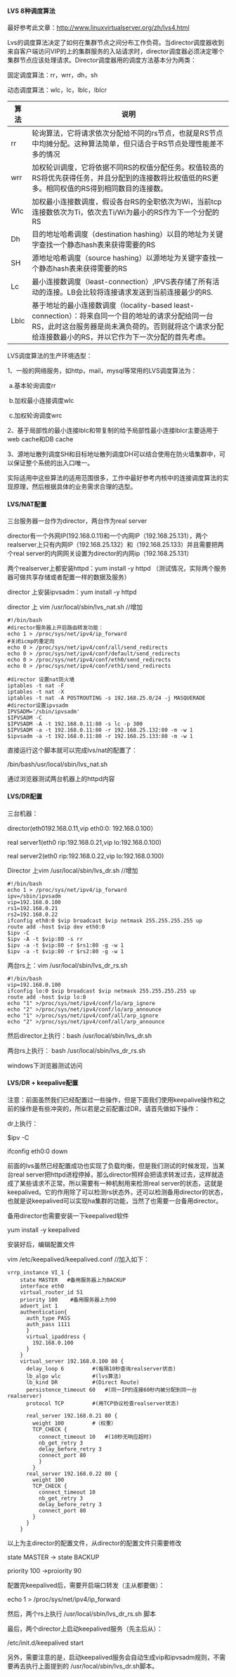 #### LVS 8种调度算法

最好参考此文章：http://www.linuxvirtualserver.org/zh/lvs4.html

Lvs的调度算法决定了如何在集群节点之间分布工作负荷。当director调度器收到来自客户端访问VIP的上的集群服务的入站请求时，director调度器必须决定哪个集群节点应该处理请求。Director调度器用的调度方法基本分为两类：

固定调度算法：rr，wrr，dh，sh

动态调度算法：wlc，lc，lblc，lblcr

 

| 算法   | 说明                                       |
| ---- | ---------------------------------------- |
| rr   | 轮询算法，它将请求依次分配给不同的rs节点，也就是RS节点中均摊分配。这种算法简单，但只适合于RS节点处理性能差不多的情况 |
| wrr  | 加权轮训调度，它将依据不同RS的权值分配任务。权值较高的RS将优先获得任务，并且分配到的连接数将比权值低的RS更多。相同权值的RS得到相同数目的连接数。 |
| Wlc  | 加权最小连接数调度，假设各台RS的全职依次为Wi，当前tcp连接数依次为Ti，依次去Ti/Wi为最小的RS作为下一个分配的RS |
| Dh   | 目的地址哈希调度（destination hashing）以目的地址为关键字查找一个静态hash表来获得需要的RS |
| SH   | 源地址哈希调度（source hashing）以源地址为关键字查找一个静态hash表来获得需要的RS |
| Lc   | 最小连接数调度（least-connection）,IPVS表存储了所有活动的连接。LB会比较将连接请求发送到当前连接最少的RS. |
| Lblc | 基于地址的最小连接数调度（locality-based least-connection）：将来自同一个目的地址的请求分配给同一台RS，此时这台服务器是尚未满负荷的。否则就将这个请求分配给连接数最小的RS，并以它作为下一次分配的首先考虑。 |

LVS调度算法的生产环境选型：

1、一般的网络服务，如http，mail，mysql等常用的LVS调度算法为：

​	a.基本轮询调度rr

​	b.加权最小连接调度wlc

​	c.加权轮询调度wrc

2、基于局部性的最小连接lblc和带复制的给予局部性最小连接lblcr主要适用于web cache和DB cache

3、源地址散列调度SH和目标地址散列调度DH可以结合使用在防火墙集群中，可以保证整个系统的出入口唯一。

实际适用中这些算法的适用范围很多，工作中最好参考内核中的连接调度算法的实现原理，然后根据具体的业务需求合理的选型。

#### LVS/NAT配置

三台服务器一台作为director，两台作为real server

director有一个外网IP(192.168.0.11)和一个内网IP（192.168.25.131），两个realserver上只有内网IP（192.168.25.132）和（192.168.25.133）并且需要把两个real server的内网网关设置为director的内网ip（192.168.25.131）

两个realserver上都安装httpd：yum install -y httpd （测试情况，实际两个服务器可做共享存储或者配置一样的数据及服务）

director 上安装ipvsadm：yum install -y httpd

director 上 vim /usr/local/sbin/lvs_nat.sh  //增加

```shell
#!/bin/bash
#director服务器上开启路由转发功能：
echo 1 > /proc/sys/net/ipv4/ip_forward
#关闭icmp的重定向
echo 0 > /proc/sys/net/ipv4/conf/all/send_redirects
echo 0 > /proc/sys/net/ipv4/conf/default/send_redirects
echo 0 > /proc/sys/net/ipv4/conf/eth0/send_redirects
echo 0 > /proc/sys/net/ipv4/conf/eth1/send_redirects

#director 设置nat防火墙
iptables -t nat -F
iptables -t nat -X
iptables -t nat -A POSTROUTING -s 192.168.25.0/24 -j MASQUERADE
#director设置ipvsadm
IPVSADM='/sbin/ipvsadm'
$IPVSADM -C
$IPVSADM -A -t 192.168.0.11:80 -s lc -p 300
$IPVSADM -a -t 192.168.0.11:80 -r 192.168.25.132:80 -m -w 1
$ipvsadm -a -t 192.168.0.11:80 -r 192.168.25.133:80 -m -w 1
```

直接运行这个脚本就可以完成lvs/nat的配置了：

/bin/bash/usr/local/sbin/lvs_nat.sh

通过浏览器测试两台机器上的httpd内容



#### LVS/DR配置

三台机器：

director(eth0192.168.0.11,vip eth0:0: 192.168.0.100）

real server1(eth0 rip:192.168.0.21,vip lo:192.168.0.100)

real server2(eth0 rip:192.168.0.22,vip lo:192.168.0.100)

Director 上vim /usr/local/sbin/lvs_dr.sh  //增加

```shell
#!/bin/bash
echo 1 > /proc/sys/net/ipv4/ip_forward
ipv=/sbin/ipvsadm
vip=192.168.0.100
rs1=192.168.0.21
rs2=192.168.0.22
ifconfig eth0:0 $vip broadcast $vip netmask 255.255.255.255 up
route add -host $vip dev eth0:0
$ipv -C
$ipv -A -t $vip:80 -s rr
$ipv -a -t $vip:80 -r $rs1:80 -g -w 1
$ipv -a -t $vip:80 -r $rs2:80 -g -w 1
```

两台rs上：vim /usr/local/sbin/lvs_dr_rs.sh

```shell
#!/bin/bash
vip=192.168.0.100
ifconfig lo:0 $vip broadcast $vip netmask 255.255.255.255 up
route add -host $vip lo:0
echo "1" >/proc/sys/net/ipv4/conf/lo/arp_ignore
echo "2" >/proc/sys/net/ipv4/conf/lo/arp_announce
echo "1" >/proc/sys/net/ipv4/conf/all/arp_ignore
echo "2" >/proc/sys/net/ipv4/conf/all/arp_announce
```

然后director上执行：bash /usr/local/sbin/lvs_dr.sh

两台rs上执行： bash /usr/local/sbin/lvs_dr_rs.sh

windows下浏览器测试访问



#### LVS/DR + keepalive配置

注意：前面虽然我们已经配置过一些操作，但是下面我们使用keepalive操作和之前的操作是有些冲突的，所以若是之前配置过DR，请首先做如下操作：

dr上执行：

$ipv -C

ifconfig eth0:0 down

前面的lvs虽然已经配置成功也实现了负载均衡，但是我们测试的时候发现，当某台real server把httpd进程停掉，那么director照样会把请求转发过去，这样就造成了某些请求不正常。所以需要有一种机制用来检测real server的状态，这就是keepalived。它的作用除了可以检测rs状态外，还可以检测备用director的状态，也就是说keepalived可以实现ha集群的功能，当然了也需要一台备用director。

备用director也需要安装一下keepalived软件

yum install -y keepalived

安装好后，编辑配置文件

vim /etc/keepalived/keepalived.conf  //加入如下：

```shell
vrrp_instance VI_1 {
	state MASTER   #备用服务器上为BACKUP
	interface eth0
	virtual_router_id 51
	priority 100	#备用服务器上为90
	advert_int 1
	authentication{
      auth_type PASS
      auth_pass 1111
	  }
	  virtual_ipaddress {
        192.168.0.100
	  }
	}
	virtual_server 192.168.0.100 80 {
      delay_loop 6         #(每隔10秒查询realserver状态)
      lb_algo wlc		   #(lvs算法)
      lb_kind DR		   #(Direct Route)
      persistence_timeout 60   #(同一IP的连接60秒内被分配到同一台realserver)
      protocol TCP         #(用TCP协议检查realserver状态)
      
      real_server 192.168.0.21 80 {
        weight 100		   #（权重）
        TCP_CHECK {
          connect_timeout 10   #(10秒无响应超时)
          nb_get_retry 3
          delay_before_retry 3
          connect_port 80
          }
        }
      real_server 192.168.0.22 80 {
        weight 100
        TCP_CHECK {
          connect_timeout 10
          nb_get_retry 3
          delay_before_retry 3
          connect_port 80
        }
      }
	}
```

以上为主director的配置文件，从director的配置文件只需要修改

state MASTER -> state BACKUP

priority 100 ->proiority 90

配置完keepalived后，需要开启端口转发（主从都要做）：

echo 1 > /proc/sys/net/ipv4/ip_forward

然后，两个rs上执行 /usr/local/sbin/lvs_dr_rs.sh 脚本

最后，两个director上启动keepalived服务（先主后从）：

/etc/init.d/keepalived start

另外，需要注意的是，启动keepalived服务会自动生成vip和ipvsadm规则，不需要再去执行上面提到的 /usr/local/sbin/lvs_dr.sh脚本。